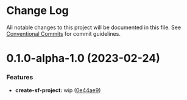 # Change Log

All notable changes to this project will be documented in this file.
See [Conventional Commits](https://conventionalcommits.org) for commit guidelines.

# 0.1.0-alpha-1.0 (2023-02-24)


### Features

* **create-sf-project:** wip ([0e44ae9](https://github.com/Edwin-Luijten/serverless-framework/commit/0e44ae905b0021134c3ac7ebede08282b9fce0b5))
